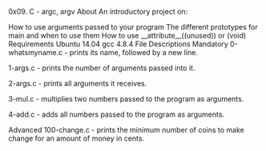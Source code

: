 0x09. C - argc, argv
About
An introductory project on:

How to use arguments passed to your program
The different prototypes for main and when to use them
How to use \_\_attribute\_\_((unused)) or (void)
Requirements
Ubuntu 14.04
gcc 4.8.4
File Descriptions
Mandatory
0-whatsmyname.c - prints its name, followed by a new line.

1-args.c - prints the number of arguments passed into it.

2-args.c - prints all arguments it receives.

3-mul.c - multiplies two numbers passed to the program as arguments.

4-add.c - adds all numbers passed to the program as arguments.

Advanced
100-change.c - prints the minimum number of coins to make change for an amount of money in cents.
